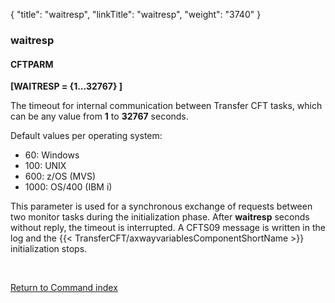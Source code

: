 {
    "title": "waitresp",
    "linkTitle": "waitresp",
    "weight": "3740"
}<span id="waitresp"></span>

### waitresp

#### CFTPARM

****\[WAITRESP = {1...32767} \]****

The timeout for internal communication between Transfer CFT
tasks, which can be any
value from <span style="font-weight: bold;">****1****</span> to <span style="font-weight: bold;">****32767****</span> seconds.

Default values per operating system:

- 60: Windows
- 100: UNIX
- 600: z/OS (MVS)
- 1000: OS/400 (IBM i)

This parameter is used for a synchronous exchange of requests between
two monitor tasks during the initialization phase. After <span style="font-weight: bold;">****waitresp****</span>
seconds without reply, the timeout is interrupted. A CFTS09 message is
written in the log and the {{< TransferCFT/axwayvariablesComponentShortName  >}} initialization stops.

 

[Return to Command index](../../)
